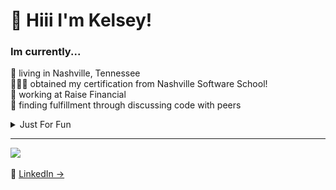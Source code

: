<h1 align="left" id="macropower-title"> 🏁 Hiii I'm Kelsey!</h1>

### Im currently... <br>
🤠 living in Nashville, Tennessee <br>
👩🏻‍💻 obtained my certification from Nashville Software School!<br>
🐖 working at Raise Financial <br>
💞 finding fulfillment through discussing code with peers

<details> 
<summary> Just For Fun </summary>
<div>
  <h2> I love: </h2> 
    <li> My pet chihuahua, Chris </li>
    <li> Reality TV </li>
    <li> Astrology </li>
    <li> Camping </li>
    <li> Breakfast food </li>
</div> 
</details>


---
<p align="left">
  <p>
    <a href="https://skillicons.dev">
    <img src="https://skillicons.dev/icons?i=css,django,git,html,javascript,mysql,postman,python,react,sqlite" />
  </a>
 <br><br>
  🔗 <a href="https://www.linkedin.com/in/kelsey-lemmer" target="_blank">LinkedIn → </a>

